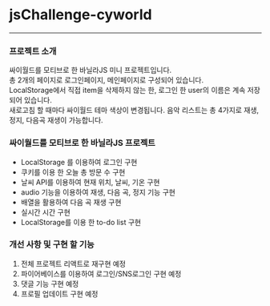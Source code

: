 # jsChallenge-cyworld

---
### 프로젝트 소개
싸이월드를 모티브로 한 바닐라JS 미니 프로젝트입니다. <br>
총 2개의 페이지로 로그인페이지, 메인페이지로 구성되어 있습니다. <br>
LocalStorage에서 직접 item을 삭제하지 않는 한, 로그인 한 user의 이름은 계속 저장되어 있습니다.<br>
새로고침 할 때마다 싸이월드 테마 색상이 변경됩니다.
음악 리스트는 총 4가지로 재생, 정지, 다음곡 재생이 가능합니다. 


### 싸이월드를 모티브로 한 바닐라JS 프로젝트
- LocalStorage 를 이용하여 로그인 구현
- 쿠키를 이용 한 오늘 총 방문 수 구현
- 날씨 API를 이용하여 현재 위치, 날씨, 기온 구현
- audio 기능을 이용하여 재생, 다음 곡, 정지 기능 구현
- 배열을 활용하여 다음 곡 재생 구현
- 실시간 시간 구현
- LocalStorage를 이용 한 to-do list 구현

### 개선 사항 및 구현 할 기능
1. 전체 프로젝트 리액트로 재구현 예정
2. 파이어베이스를 이용하여 로그인/SNS로그인 구현 예정 
3. 댓글 기능 구현 예정
4. 프로필 업데이트 구현 예정
